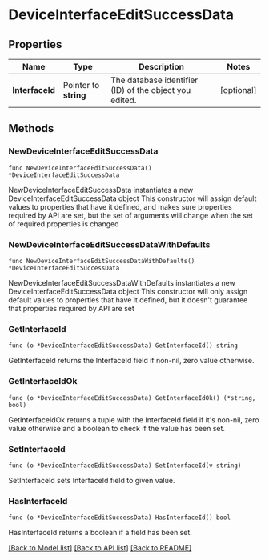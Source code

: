 # DeviceInterfaceEditSuccessData

## Properties

Name | Type | Description | Notes
------------ | ------------- | ------------- | -------------
**InterfaceId** | Pointer to **string** | The database identifier (ID) of the object you edited. | [optional] 

## Methods

### NewDeviceInterfaceEditSuccessData

`func NewDeviceInterfaceEditSuccessData() *DeviceInterfaceEditSuccessData`

NewDeviceInterfaceEditSuccessData instantiates a new DeviceInterfaceEditSuccessData object
This constructor will assign default values to properties that have it defined,
and makes sure properties required by API are set, but the set of arguments
will change when the set of required properties is changed

### NewDeviceInterfaceEditSuccessDataWithDefaults

`func NewDeviceInterfaceEditSuccessDataWithDefaults() *DeviceInterfaceEditSuccessData`

NewDeviceInterfaceEditSuccessDataWithDefaults instantiates a new DeviceInterfaceEditSuccessData object
This constructor will only assign default values to properties that have it defined,
but it doesn't guarantee that properties required by API are set

### GetInterfaceId

`func (o *DeviceInterfaceEditSuccessData) GetInterfaceId() string`

GetInterfaceId returns the InterfaceId field if non-nil, zero value otherwise.

### GetInterfaceIdOk

`func (o *DeviceInterfaceEditSuccessData) GetInterfaceIdOk() (*string, bool)`

GetInterfaceIdOk returns a tuple with the InterfaceId field if it's non-nil, zero value otherwise
and a boolean to check if the value has been set.

### SetInterfaceId

`func (o *DeviceInterfaceEditSuccessData) SetInterfaceId(v string)`

SetInterfaceId sets InterfaceId field to given value.

### HasInterfaceId

`func (o *DeviceInterfaceEditSuccessData) HasInterfaceId() bool`

HasInterfaceId returns a boolean if a field has been set.


[[Back to Model list]](../README.md#documentation-for-models) [[Back to API list]](../README.md#documentation-for-api-endpoints) [[Back to README]](../README.md)



